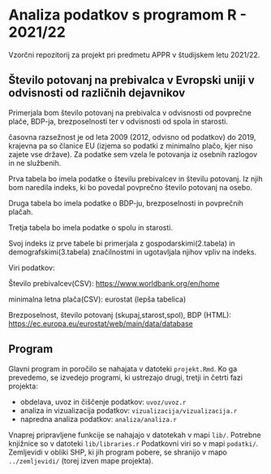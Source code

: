 # Analiza podatkov s programom R - 2021/22

Vzorčni repozitorij za projekt pri predmetu APPR v študijskem letu 2021/22. 

## Število potovanj na prebivalca v Evropski uniji v odvisnosti od različnih dejavnikov
Primerjala bom število potovanj na prebivalca v odvisnosti od povprečne plače, BDP-ja, brezposelnosti ter v odvisnosti od spola in starosti.

časovna razsežnost je od leta 2009 (2012, odvisno od podatkov) do 2019, krajevna pa so članice EU (izjema so podatki z minimalno plačo, kjer niso zajete vse države).
Za podatke sem vzela le potovanja iz osebnih razlogov in ne službenih.

Prva tabela bo imela podatke o številu prebivalcev in številu potovanj. Iz njih bom naredila indeks, ki bo povedal povprečno število potovanj na osebo.

Druga tabela bo imela podatke o BDP-ju, brezposelnosti in povprečnih plačah.

Tretja tabela bo imela podatke o spolu in starosti.

Svoj indeks iz prve tabele bi primerjala z gospodarskimi(2.tabela) in demografskimi(3.tabela) značilnostmi in ugotavljala njihov vpliv na indeks.

Viri podatkov:

Število prebivalcev(CSV):
https://www.worldbank.org/en/home

minimalna letna plača(CSV):
eurostat (lepša tabelica)

Brezposelnost, število potovanj (skupaj,starost,spol), BDP (HTML):
https://ec.europa.eu/eurostat/web/main/data/database




## Program

Glavni program in poročilo se nahajata v datoteki `projekt.Rmd`.
Ko ga prevedemo, se izvedejo programi, ki ustrezajo drugi, tretji in četrti fazi projekta:

* obdelava, uvoz in čiščenje podatkov: `uvoz/uvoz.r`
* analiza in vizualizacija podatkov: `vizualizacija/vizualizacija.r`
* napredna analiza podatkov: `analiza/analiza.r`

Vnaprej pripravljene funkcije se nahajajo v datotekah v mapi `lib/`.
Potrebne knjižnice so v datoteki `lib/libraries.r`
Podatkovni viri so v mapi `podatki/`.
Zemljevidi v obliki SHP, ki jih program pobere,
se shranijo v mapo `../zemljevidi/` (torej izven mape projekta).
